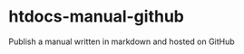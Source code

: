 htdocs-manual-github
====================

Publish a manual written in markdown and hosted on GitHub
